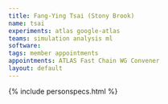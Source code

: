 ```yaml
---
title: Fang-Ying Tsai (Stony Brook)
name: tsai
experiments: atlas google-atlas
teams: simulation analysis ml
software:
tags: member appointments
appointments: ATLAS Fast Chain WG Convener 
layout: default
---
```


{% include personspecs.html %}
